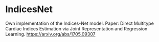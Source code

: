# IndicesNet
Own implementation of the Indices-Net model. 
Paper: Direct Multitype Cardiac Indices Estimation via Joint Representation and Regression Learning.
https://arxiv.org/abs/1705.09307
